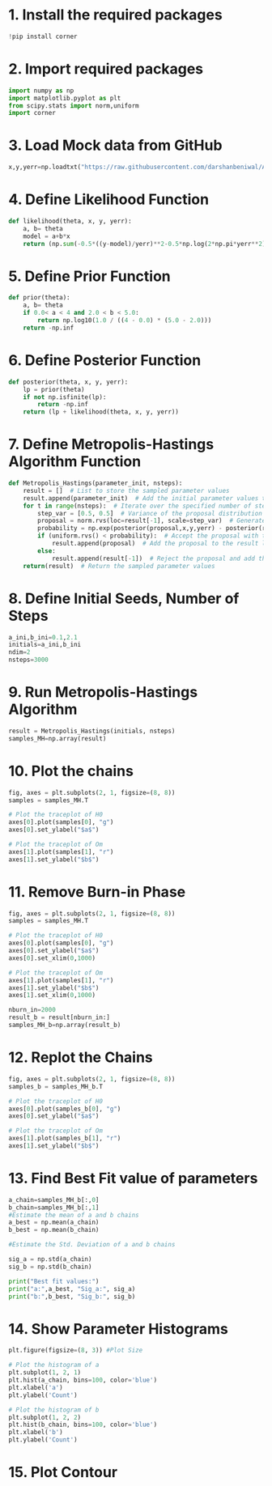 # 1. Install the required packages

```python
!pip install corner
```
# 2. Import required packages

```python
import numpy as np
import matplotlib.pyplot as plt
from scipy.stats import norm,uniform
import corner
```
# 3. Load Mock data from GitHub

```python
x,y,yerr=np.loadtxt("https://raw.githubusercontent.com/darshanbeniwal/Astrophy_Py_STACUP_BDU_CUTN_IUCAA_2023/main/Text_files_Datasets/mock_data_1.txt",unpack=True)
```
# 4. Define Likelihood Function

```python
def likelihood(theta, x, y, yerr):
    a, b= theta
    model = a+b*x
    return (np.sum(-0.5*((y-model)/yerr)**2-0.5*np.log(2*np.pi*yerr**2)))
```
# 5. Define Prior Function

```python
def prior(theta):
    a, b= theta
    if 0.0< a < 4 and 2.0 < b < 5.0:
        return np.log10(1.0 / ((4 - 0.0) * (5.0 - 2.0)))
    return -np.inf
```
# 6. Define Posterior Function

```python
def posterior(theta, x, y, yerr):
    lp = prior(theta)
    if not np.isfinite(lp):
        return -np.inf
    return (lp + likelihood(theta, x, y, yerr))
```
# 7. Define Metropolis-Hastings Algorithm Function

```python
def Metropolis_Hastings(parameter_init, nsteps):
    result = []  # List to store the sampled parameter values
    result.append(parameter_init)  # Add the initial parameter values to the result list
    for t in range(nsteps):  # Iterate over the specified number of steps
        step_var = [0.5, 0.5]  # Variance of the proposal distribution for each parameter
        proposal = norm.rvs(loc=result[-1], scale=step_var)  # Generate a proposal parameter value from a normal distribution
        probability = np.exp(posterior(proposal,x,y,yerr) - posterior(result[-1],x,y,yerr))  # Calculate the acceptance probability
        if (uniform.rvs() < probability):  # Accept the proposal with the acceptance probability
            result.append(proposal)  # Add the proposal to the result list
        else:
            result.append(result[-1])  # Reject the proposal and add the previous parameter value to the result list
    return(result)  # Return the sampled parameter values
```
# 8. Define Initial Seeds, Number of Steps

```python
a_ini,b_ini=0.1,2.1
initials=a_ini,b_ini
ndim=2
nsteps=3000
```
# 9. Run Metropolis-Hastings Algorithm

```python
result = Metropolis_Hastings(initials, nsteps)
samples_MH=np.array(result)
```
# 10. Plot the chains

```python
fig, axes = plt.subplots(2, 1, figsize=(8, 8))
samples = samples_MH.T

# Plot the traceplot of H0
axes[0].plot(samples[0], "g")
axes[0].set_ylabel("$a$")

# Plot the traceplot of Om
axes[1].plot(samples[1], "r")
axes[1].set_ylabel("$b$")
```
# 11. Remove Burn-in Phase

```python
fig, axes = plt.subplots(2, 1, figsize=(8, 8))
samples = samples_MH.T

# Plot the traceplot of H0
axes[0].plot(samples[0], "g")
axes[0].set_ylabel("$a$")
axes[0].set_xlim(0,1000)

# Plot the traceplot of Om
axes[1].plot(samples[1], "r")
axes[1].set_ylabel("$b$")
axes[1].set_xlim(0,1000)

```

```python
nburn_in=2000
result_b = result[nburn_in:]
samples_MH_b=np.array(result_b)
```
# 12. Replot the Chains

```python
fig, axes = plt.subplots(2, 1, figsize=(8, 8))
samples_b = samples_MH_b.T

# Plot the traceplot of H0
axes[0].plot(samples_b[0], "g")
axes[0].set_ylabel("$a$")

# Plot the traceplot of Om
axes[1].plot(samples_b[1], "r")
axes[1].set_ylabel("$b$")

```
# 13. Find Best Fit value of parameters

```python
a_chain=samples_MH_b[:,0]
b_chain=samples_MH_b[:,1]
#Estimate the mean of a and b chains
a_best = np.mean(a_chain)
b_best = np.mean(b_chain)

#Estimate the Std. Deviation of a and b chains

sig_a = np.std(a_chain)
sig_b = np.std(b_chain)

print("Best fit values:")
print("a:",a_best, "Sig_a:", sig_a)
print("b:",b_best, "Sig_b:", sig_b)
```
# 14. Show Parameter Histograms

```python
plt.figure(figsize=(8, 3)) #Plot Size

# Plot the histogram of a
plt.subplot(1, 2, 1)
plt.hist(a_chain, bins=100, color='blue')
plt.xlabel('a')
plt.ylabel('Count')

# Plot the histogram of b
plt.subplot(1, 2, 2)
plt.hist(b_chain, bins=100, color='blue')
plt.xlabel('b')
plt.ylabel('Count')
```
# 15. Plot Contour

```python

```
